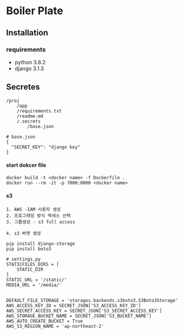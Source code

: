 # Boiler Plate

## Installation

### requirements

- python 3.8.2
- django 3.1.3

## Secretes
```
/proj
	/app
	/requirements.txt
	/readme.md
	/.secrets
		/base.json

# base.json
{
  "SECRET_KEY": "django key"
}
```


#### start dokcer file
```shell script
docker build -t <docker name> -f Dockerfile .
docker run --rm -it -p 7000:8000 <docker name>

```

#### s3 
```shell
1. AWS -IAM 사용자 생성  
2. 프로그래밍 방식 엑세스 선택
3. 그룹생성 - s3 full access

4. s3 버켓 생성

pip install django-storage
pip install boto3

# settings.py
STATICFILES_DIRS = [
    STATIC_DIR
]
STATIC_URL = '/static/'
MEDIA_URL = '/media/'


DEFAULT_FILE_STORAGE = 'storages.backends.s3boto3.S3Boto3Storage'
AWS_ACCESS_KEY_ID = SECRET_JSON['S3_ACCESS_KEY_ID']
AWS_SECRET_ACCESS_KEY = SECRET_JSON['S3_SECRET_ACCESS_KEY']
AWS_STORAGE_BUCKET_NAME = SECRET_JSON['S3_BUCKET_NAME']
AWS_AUTO_CREATE_BUCKET = True
AWS_S3_REGION_NAME = 'ap-northeast-2'

```